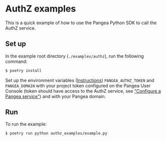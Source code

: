 # AuthZ examples

This is a quick example of how to use the Pangea Python SDK to call the AuthZ
service.

## Set up

In the example root directory (`./examples/authz`), run the following command:

```bash
$ poetry install
```

Set up the environment variables ([Instructions][set-environment-variables])
`PANGEA_AUTHZ_TOKEN` and `PANGEA_DOMAIN` with your project token configured on
the Pangea User Console (token should have access to the AuthZ service, see
["Configure a Pangea service"][configure-a-pangea-service]) and with your Pangea
domain.

## Run

To run the example:

```bash
$ poetry run python authz_examples/example.py
```

[configure-a-pangea-service]: https://pangea.cloud/docs/getting-started/configure-services/#configure-a-pangea-service
[set-environment-variables]: https://pangea.cloud/docs/getting-started/integrate/#set-environment-variables
